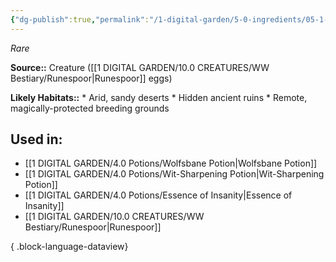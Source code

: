 ```yaml
---
{"dg-publish":true,"permalink":"/1-digital-garden/5-0-ingredients/05-1-creatures/clutch-of-runespoor-eggs/","tags":["ingredient","rare"]}
---
```


*Rare*

**Source::** Creature ([[1 DIGITAL GARDEN/10.0 CREATURES/WW Bestiary/Runespoor\|Runespoor]] eggs)

**Likely Habitats::** * Arid, sandy deserts * Hidden ancient ruins * Remote, magically-protected breeding grounds

## Used in:

- [[1 DIGITAL GARDEN/4.0 Potions/Wolfsbane Potion\|Wolfsbane Potion]]
- [[1 DIGITAL GARDEN/4.0 Potions/Wit-Sharpening Potion\|Wit-Sharpening Potion]]
- [[1 DIGITAL GARDEN/4.0 Potions/Essence of Insanity\|Essence of Insanity]]
- [[1 DIGITAL GARDEN/10.0 CREATURES/WW Bestiary/Runespoor\|Runespoor]]

{ .block-language-dataview}

